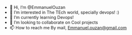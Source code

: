 - 👋 Hi, I’m @EmmanuelOuzan
- 👀 I’m interested in The TEch world, specially devops! :) 
- 🌱 I’m currently learning Devops!
- 💞️ I’m looking to collaborate on Cool projects
- 📫 How to reach me By mail, Emmanuel.ouzan@gmail.com

<!---
EmmanuelOuzan/EmmanuelOuzan is a ✨ special ✨ repository because its `README.md` (this file) appears on your GitHub profile.
You can click the Preview link to take a look at your changes.
--->
